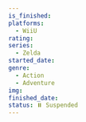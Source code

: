 ```yaml
---
is_finished:
platforms:
  - WiiU
rating:
series:
  - Zelda
started_date:
genre:
  - Action
  - Adventure
img:
finished_date:
status: ⏸️ Suspended
---
```

